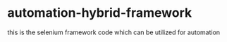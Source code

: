 # automation-hybrid-framework
this is the selenium framework code which can be utilized for automation
